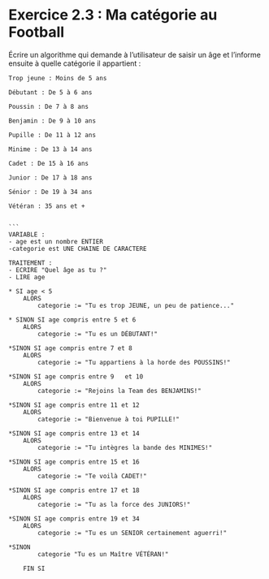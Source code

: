 # Exercice 2.3 : Ma catégorie au Football

Écrire un algorithme qui demande à l’utilisateur de saisir un âge et 
l’informe ensuite à quelle catégorie il appartient :

    Trop jeune : Moins de 5 ans
    
    Débutant : De 5 à 6 ans
    
    Poussin : De 7 à 8 ans
    
    Benjamin : De 9 à 10 ans
    
    Pupille : De 11 à 12 ans
   
    Minime : De 13 à 14 ans
    
    Cadet : De 15 à 16 ans
    
    Junior : De 17 à 18 ans
    
    Sénior : De 19 à 34 ans
    
    Vétéran : 35 ans et +

    
    ```
    VARIABLE :
    - age est un nombre ENTIER
    -categorie est UNE CHAINE DE CARACTERE
    
    TRAITEMENT :
    - ECRIRE "Quel âge as tu ?"
    - LIRE age
    
    * SI age < 5 
    	ALORS 
    		categorie := "Tu es trop JEUNE, un peu de patience..."
    	
    * SINON SI age compris entre 5 et 6  
    	ALORS
    		categorie := "Tu es un DÉBUTANT!"
    		
    *SINON SI age compris entre 7 et 8 
    	ALORS
    		categorie := "Tu appartiens à la horde des POUSSINS!"
    		
    *SINON SI age compris entre 9	et 10 
    	ALORS
    		categorie := "Rejoins la Team des BENJAMINS!"
    		
    *SINON SI age compris entre 11 et 12 
    	ALORS
    		categorie := "Bienvenue à toi PUPILLE!"
    		
    *SINON SI age compris entre 13 et 14 
    	ALORS
    		categorie := "Tu intègres la bande des MINIMES!"
    		
    *SINON SI age compris entre 15 et 16
    	ALORS
    		categorie := "Te voilà CADET!"
    		
    *SINON SI age compris entre 17 et 18
    	ALORS
    		categorie := "Tu as la force des JUNIORS!"
    		
    *SINON SI age compris entre 19 et 34	
    	ALORS
    		categorie := "Tu es un SENIOR certainement aguerri!"
    	
    *SINON 
    		categorie "Tu es un Maître VÉTÉRAN!"
    		
    	FIN SI


	

```


    	
